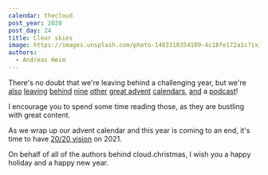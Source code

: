 ```yaml
---
calendar: thecloud
post_year: 2020
post_day: 24
title: Clear skies
image: https://images.unsplash.com/photo-1483310354109-4c18fe172a1c?ixid=MXwxMjA3fDB8MHxwaG90by1wYWdlfHx8fGVufDB8fHw%3D&ixlib=rb-1.2.1&auto=format&fit=crop&w=1958&q=80
authors:
  - Andreas Heim
---
```

There's no doubt that we're leaving behind a challenging year, but we're [also](https://elm.christmas/) [leaving](https://functional.christmas/) [behind](https://javascript.christmas/) [nine](https://kotlin.christmas/) [other](https://react.christmas/) [great ](https://security.christmas/)[advent](https://strategy.christmas/) [calendars](https://talks.christmas/), [and](https://ux.christmas/) a [podcast](https://www.innovation.christmas/)!

I encourage you to spend some time reading those, as they are bustling with great content. 

As we wrap up our advent calendar and this year is coming to an end, it's time to have [20/20 vision](https://en.wikipedia.org/wiki/Visual_acuity) on 2021. 

On behalf of all of the authors behind cloud.christmas, I wish you a happy holiday and a happy new year.